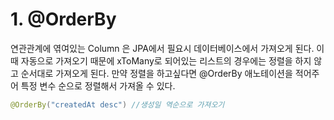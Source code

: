 # 1. @OrderBy
연관관계에 엮여있는 Column 은 JPA에서 필요시 데이터베이스에서 가져오게 된다. 이때 자동으로 가져오기 때문에 xToMany로 되어있는 리스트의 경우에는 정렬을 하지 않고 순서대로 가져오게 된다. 만약 정렬을 하고싶다면 @OrderBy 애노테이션을 적어주어 특정 변수 순으로 정렬해서 가져올 수 있다. 

```java
@OrderBy("createdAt desc") //생성일 역순으로 가져오기
```
# 